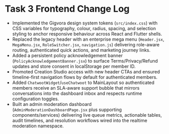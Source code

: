# Task 3 Frontend Change Log

- Implemented the Gigvora design system tokens (`src/index.css`) with CSS variables for typography, colour, radius, spacing, and selection styling to anchor responsive behaviour across React and Flutter shells.
- Replaced the legacy header with an enterprise mega menu (`Header.jsx`, `MegaMenu.jsx`, `RoleSwitcher.jsx`, `navigation.js`) delivering role-aware routing, authenticated quick actions, and marketing journey links.
- Added a persistent policy acknowledgement banner (`PolicyAcknowledgementBanner.jsx`) to surface Terms/Privacy/Refund updates and store consent in localStorage per member ID.
- Promoted Creation Studio access with new header CTAs and ensured timeline-first navigation flows by default for authenticated members.
- Added `ChatwootWidget`/`useChatwoot` to MainLayout so authenticated members receive an SLA-aware support bubble that mirrors conversations into the dashboard inbox and respects runtime configuration toggles.
- Built an admin moderation dashboard (`AdminModerationDashboardPage.jsx` plus supporting components/services) delivering live queue metrics, actionable tables, audit timelines, and resolution workflows wired into the realtime moderation namespace.
